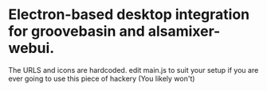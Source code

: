# Electron-based desktop integration for groovebasin and alsamixer-webui.

The URLS and icons are hardcoded. edit main.js to suit your setup if you are ever going to use this piece of hackery (You likely won't)

